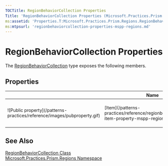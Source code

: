 ```yaml
---
TOCTitle: RegionBehaviorCollection Properties
Title: 'RegionBehaviorCollection Properties (Microsoft.Practices.Prism.Regions)'
ms:assetid: 'Properties.T:Microsoft.Practices.Prism.Regions.RegionBehaviorCollection'
ms:mtpsurl: 'regionbehaviorcollection-properties-mspp-regions.md'
---
```


# RegionBehaviorCollection Properties

The [RegionBehaviorCollection](/patterns-practices/reference/regionbehaviorcollection-class-mspp-regions) type exposes the following members.

## Properties

<table>
<thead>
<tr class="header">
<th> </th>
<th>Name</th>
<th>Description</th>
</tr>
</thead>
<tbody>
<tr class="odd">
<td>![Public property](/patterns-practices/reference/images/pubproperty.gif)</td>
<td>[Item](/patterns-practices/reference/regionbehaviorcollection-item-property-mspp-regions)</td>
<td><div class="summary">
Gets the [IRegionBehavior](/patterns-practices/reference/iregionbehavior-interface-mspp-regions) with the specified key.
</div></td>
</tr>
</tbody>
</table>

## See Also

[RegionBehaviorCollection Class](/patterns-practices/reference/regionbehaviorcollection-class-mspp-regions)  
[Microsoft.Practices.Prism.Regions Namespace](/patterns-practices/reference/mspp-regions-namespace)  